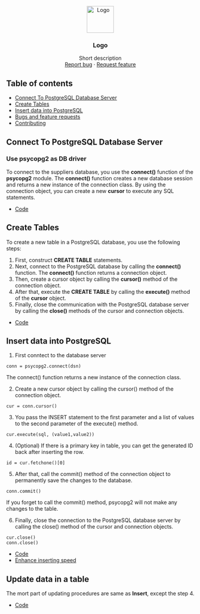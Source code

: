 <p align="center">
  <a href="https://example.com/">
    <img src="https://via.placeholder.com/72" alt="Logo" width=72 height=72>
  </a>

  <h3 align="center">Logo</h3>

  <p align="center">
    Short description
    <br>
    <a href="https://reponame/issues/new?template=bug.md">Report bug</a>
    ·
    <a href="https://reponame/issues/new?template=feature.md&labels=feature">Request feature</a>
  </p>
</p>


## Table of contents

- [Connect To PostgreSQL Database Server](#connect-to-postgresql-database-server)
- [Create Tables](#create-tables)
- [Insert data into PostgreSQL](#insert-data-into-postgresql)
- [Bugs and feature requests](#bugs-and-feature-requests)
- [Contributing](#contributing)

## Connect To PostgreSQL Database Server
### Use psycopg2 as DB driver
To connect to the suppliers database, you use the **connect()** function of the **psycopg2** module.
The **connect()** function creates a new database session and returns a new instance of the connection class.
By using the connection object, you can create a new **cursor** to execute any SQL statements.

- [Code](https://github.com/yuting1214/Postgre_python_pattern/blob/master/code/connect.md)

## Create Tables
To create a new table in a PostgreSQL database, you use the following steps:

1. First, construct **CREATE TABLE** statements.
2. Next, connect to the PostgreSQL database by calling the **connect()** function. The **connect()** function returns a connection object.
3. Then, create a cursor object by calling the **cursor()** method of the connection object.
4. After that, execute the **CREATE TABLE** by calling the **execute()** method of the **cursor** object.
5. Finally, close the communication with the PostgreSQL database server by calling the **close()** methods of the cursor and connection objects.

- [Code](https://github.com/yuting1214/Postgre_python_pattern/blob/master/code/create_table.md)

## Insert data into PostgreSQL
1. First conntect to the database server
```
conn = psycopg2.connect(dsn)
```
The connect() function returns a new instance of the connection class.

2. Create a new cursor object by calling the cursor() method of the connection object.
```
cur = conn.cursor()
```
3. You pass the INSERT statement to the first parameter and a list of values to the second parameter of the execute() method.
```
cur.execute(sql, (value1,value2))
```
4. (Optional) If there is a primary key in table, you can get the generated ID back after inserting the row.
```
id = cur.fetchone()[0]
```
5. After that, call the commit() method of the connection object to permanently save the changes to the database.
```
conn.commit()
```
If you forget to call the commit() method, psycopg2 will not make any changes to the table.

6. Finally, close the connection to the PostgreSQL database server by calling the close() method of the cursor and connection objects.
```
cur.close()
conn.close()
```

- [Code](https://github.com/yuting1214/Postgre_python_pattern/blob/master/code/insert.md)
- [Enhance inserting speed](https://hakibenita.com/fast-load-data-python-postgresql)

## Update data in a table
The mort part of updating procedures are same as **Insert**, except the step 4. 

- [Code](https://github.com/yuting1214/Postgre_python_pattern/blob/master/code/update.md)
